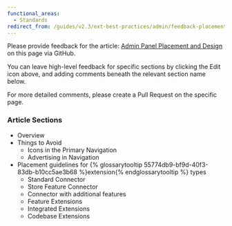 ```yaml
---
functional_areas:
  - Standards
redirect_from: /guides/v2.3/ext-best-practices/admin/feedback-placement-and-design.html
---
```


Please provide feedback for the article: [Admin Panel Placement and Design]({{page.baseurl}}/extension-development/best-practices/admin/placement-design.html) on this page via GitHub.

You can leave high-level feedback for specific sections by clicking the Edit icon above, and adding comments beneath the relevant section name below.

For more detailed comments, please create a Pull Request on the specific page.

### Article Sections

* Overview
* Things to Avoid
  * Icons in the Primary Navigation
  * Advertising in Navigation
* Placement guidelines for {% glossarytooltip 55774db9-bf9d-40f3-83db-b10cc5ae3b68 %}extension{% endglossarytooltip %} types
  * Standard Connector
  * Store Feature Connector
  * Connector with additional features
  * Feature Extensions
  * Integrated Extensions
  * Codebase Extensions

